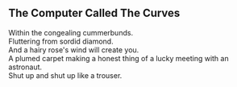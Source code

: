 The Computer Called The Curves
------------------------------
Within the congealing cummerbunds.  
Fluttering from sordid diamond.  
And a hairy rose's wind will create you.  
A plumed carpet making a honest thing of a lucky meeting with an astronaut.  
Shut up and shut up like a trouser.  
